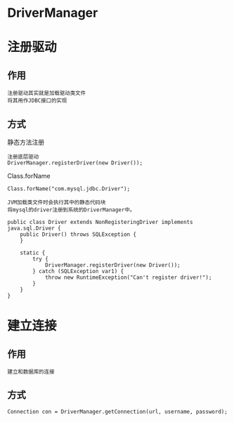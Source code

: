 # DriverManager

# 注册驱动

## 作用

 	注册驱动其实就是加载驱动类文件
	将其用作JDBC接口的实现
	
## 方式

静态方法注册

	注册底层驱动
	DriverManager.registerDriver(new Driver());
	
Class.forName
	
	Class.forName("com.mysql.jdbc.Driver");

	JVM加载类文件时会执行其中的静态代码块
	将mysql的driver注册到系统的DriverManager中。

	public class Driver extends NonRegisteringDriver implements java.sql.Driver {
		public Driver() throws SQLException {
		}

		static {
			try {
				DriverManager.registerDriver(new Driver());
			} catch (SQLException var1) {
				throw new RuntimeException("Can't register driver!");
			}
		}
	}


# 建立连接

## 作用

	建立和数据库的连接

## 方式

	Connection con = DriverManager.getConnection(url, username, password);
